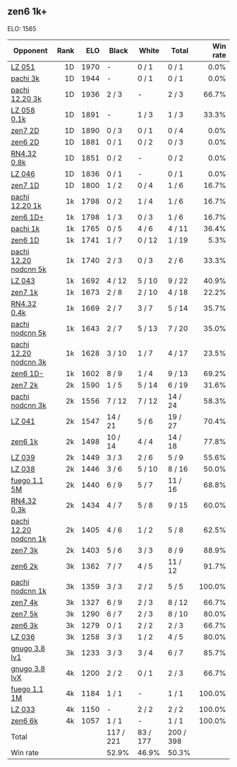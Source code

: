 ## zen6 1k+ ##

ELO: 1565

Opponent | Rank | ELO | Black | White | Total | Win rate
---------|-----:|----:|-------|-------|-------|-------:
[LZ 051](LZ%20051.md) | 1D | 1970 | - | 0 / 1 | 0 / 1 | 0.0%
[pachi 3k](pachi%203k.md) | 1D | 1944 | - | 0 / 1 | 0 / 1 | 0.0%
[pachi 12.20 3k](pachi%2012.20%203k.md) | 1D | 1936 | 2 / 3 | - | 2 / 3 | 66.7%
[LZ 058 0.1k](LZ%20058%200.1k.md) | 1D | 1891 | - | 1 / 3 | 1 / 3 | 33.3%
[zen7 2D](zen7%202D.md) | 1D | 1890 | 0 / 3 | 0 / 1 | 0 / 4 | 0.0%
[zen6 2D](zen6%202D.md) | 1D | 1881 | 0 / 1 | 0 / 2 | 0 / 3 | 0.0%
[RN4.32 0.8k](RN4.32%200.8k.md) | 1D | 1851 | 0 / 2 | - | 0 / 2 | 0.0%
[LZ 046](LZ%20046.md) | 1D | 1836 | 0 / 1 | - | 0 / 1 | 0.0%
[zen7 1D](zen7%201D.md) | 1D | 1800 | 1 / 2 | 0 / 4 | 1 / 6 | 16.7%
[pachi 12.20 1k](pachi%2012.20%201k.md) | 1k | 1798 | 0 / 2 | 1 / 4 | 1 / 6 | 16.7%
[zen6 1D+](zen6%201D+.md) | 1k | 1798 | 1 / 3 | 0 / 3 | 1 / 6 | 16.7%
[pachi 1k](pachi%201k.md) | 1k | 1765 | 0 / 5 | 4 / 6 | 4 / 11 | 36.4%
[zen6 1D](zen6%201D.md) | 1k | 1741 | 1 / 7 | 0 / 12 | 1 / 19 | 5.3%
[pachi 12.20 nodcnn 5k](pachi%2012.20%20nodcnn%205k.md) | 1k | 1740 | 2 / 3 | 0 / 3 | 2 / 6 | 33.3%
[LZ 043](LZ%20043.md) | 1k | 1692 | 4 / 12 | 5 / 10 | 9 / 22 | 40.9%
[zen7 1k](zen7%201k.md) | 1k | 1673 | 2 / 8 | 2 / 10 | 4 / 18 | 22.2%
[RN4.32 0.4k](RN4.32%200.4k.md) | 1k | 1669 | 2 / 7 | 3 / 7 | 5 / 14 | 35.7%
[pachi nodcnn 5k](pachi%20nodcnn%205k.md) | 1k | 1643 | 2 / 7 | 5 / 13 | 7 / 20 | 35.0%
[pachi 12.20 nodcnn 3k](pachi%2012.20%20nodcnn%203k.md) | 1k | 1628 | 3 / 10 | 1 / 7 | 4 / 17 | 23.5%
[zen6 1D-](zen6%201D-.md) | 1k | 1602 | 8 / 9 | 1 / 4 | 9 / 13 | 69.2%
[zen7 2k](zen7%202k.md) | 2k | 1590 | 1 / 5 | 5 / 14 | 6 / 19 | 31.6%
[pachi nodcnn 3k](pachi%20nodcnn%203k.md) | 2k | 1556 | 7 / 12 | 7 / 12 | 14 / 24 | 58.3%
[LZ 041](LZ%20041.md) | 2k | 1547 | 14 / 21 | 5 / 6 | 19 / 27 | 70.4%
[zen6 1k](zen6%201k.md) | 2k | 1498 | 10 / 14 | 4 / 4 | 14 / 18 | 77.8%
[LZ 039](LZ%20039.md) | 2k | 1449 | 3 / 3 | 2 / 6 | 5 / 9 | 55.6%
[LZ 038](LZ%20038.md) | 2k | 1446 | 3 / 6 | 5 / 10 | 8 / 16 | 50.0%
[fuego 1.1 5M](fuego%201.1%205M.md) | 2k | 1440 | 6 / 9 | 5 / 7 | 11 / 16 | 68.8%
[RN4.32 0.3k](RN4.32%200.3k.md) | 2k | 1434 | 4 / 7 | 5 / 8 | 9 / 15 | 60.0%
[pachi 12.20 nodcnn 1k](pachi%2012.20%20nodcnn%201k.md) | 2k | 1405 | 4 / 6 | 1 / 2 | 5 / 8 | 62.5%
[zen7 3k](zen7%203k.md) | 2k | 1403 | 5 / 6 | 3 / 3 | 8 / 9 | 88.9%
[zen6 2k](zen6%202k.md) | 3k | 1362 | 7 / 7 | 4 / 5 | 11 / 12 | 91.7%
[pachi nodcnn 1k](pachi%20nodcnn%201k.md) | 3k | 1359 | 3 / 3 | 2 / 2 | 5 / 5 | 100.0%
[zen7 4k](zen7%204k.md) | 3k | 1327 | 6 / 9 | 2 / 3 | 8 / 12 | 66.7%
[zen7 5k](zen7%205k.md) | 3k | 1290 | 6 / 7 | 2 / 3 | 8 / 10 | 80.0%
[zen6 3k](zen6%203k.md) | 3k | 1279 | 0 / 1 | 2 / 2 | 2 / 3 | 66.7%
[LZ 036](LZ%20036.md) | 3k | 1258 | 3 / 3 | 1 / 2 | 4 / 5 | 80.0%
[gnugo 3.8 lv1](gnugo%203.8%20lv1.md) | 3k | 1233 | 3 / 3 | 3 / 4 | 6 / 7 | 85.7%
[gnugo 3.8 lvX](gnugo%203.8%20lvX.md) | 4k | 1200 | 2 / 2 | 0 / 1 | 2 / 3 | 66.7%
[fuego 1.1 1M](fuego%201.1%201M.md) | 4k | 1184 | 1 / 1 | - | 1 / 1 | 100.0%
[LZ 033](LZ%20033.md) | 4k | 1150 | - | 2 / 2 | 2 / 2 | 100.0%
[zen6 6k](zen6%206k.md) | 4k | 1057 | 1 / 1 | - | 1 / 1 | 100.0%
Total | | | 117 / 221 | 83 / 177 | 200 / 398 | 
Win rate| | | 52.9% | 46.9% | 50.3% | 
